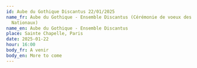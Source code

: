```yaml
---
id: Aube du Gothique Discantus 22/01/2025
name_fr: Aube du Gothique - Ensemble Discantus (Cérémonie de voeux des Monuments
  Nationaux)
name_en: Aube du Gothique - Ensemble Discantus
place: Sainte Chapelle, Paris
date: 2025-01-22
hour: 16:00
body_fr: A venir
body_en: More to come
---
```

